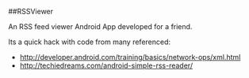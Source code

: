 ##RSSViewer

An RSS feed viewer Android App developed for a friend.

Its a quick hack with code from many referenced:

* http://developer.android.com/training/basics/network-ops/xml.html
* http://techiedreams.com/android-simple-rss-reader/
